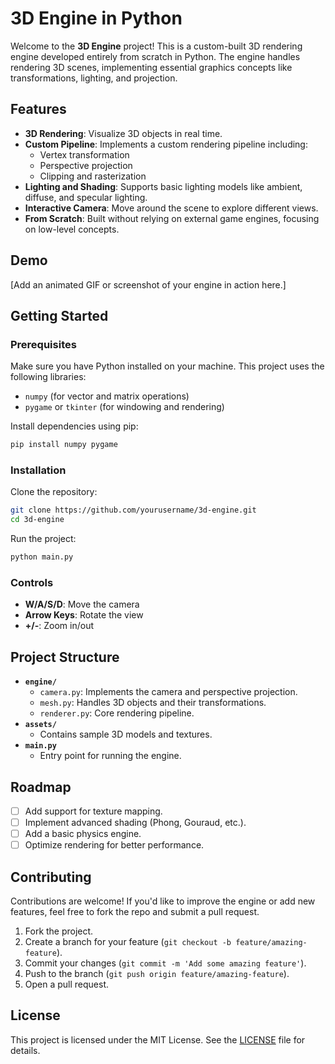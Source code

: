 # 3D Engine in Python

Welcome to the **3D Engine** project! This is a custom-built 3D rendering engine developed entirely from scratch in Python. The engine handles rendering 3D scenes, implementing essential graphics concepts like transformations, lighting, and projection.

## Features

- **3D Rendering**: Visualize 3D objects in real time.
- **Custom Pipeline**: Implements a custom rendering pipeline including:
  - Vertex transformation
  - Perspective projection
  - Clipping and rasterization
- **Lighting and Shading**: Supports basic lighting models like ambient, diffuse, and specular lighting.
- **Interactive Camera**: Move around the scene to explore different views.
- **From Scratch**: Built without relying on external game engines, focusing on low-level concepts.

## Demo

[Add an animated GIF or screenshot of your engine in action here.]

## Getting Started

### Prerequisites

Make sure you have Python installed on your machine. This project uses the following libraries:
- `numpy` (for vector and matrix operations)
- `pygame` or `tkinter` (for windowing and rendering)

Install dependencies using pip:

```bash
pip install numpy pygame
```

### Installation

Clone the repository:

```bash
git clone https://github.com/yourusername/3d-engine.git
cd 3d-engine
```

Run the project:

```bash
python main.py
```

### Controls

- **W/A/S/D**: Move the camera
- **Arrow Keys**: Rotate the view
- **+/-**: Zoom in/out

## Project Structure

- **`engine/`**
  - `camera.py`: Implements the camera and perspective projection.
  - `mesh.py`: Handles 3D objects and their transformations.
  - `renderer.py`: Core rendering pipeline.
- **`assets/`**
  - Contains sample 3D models and textures.
- **`main.py`**
  - Entry point for running the engine.

## Roadmap

- [ ] Add support for texture mapping.
- [ ] Implement advanced shading (Phong, Gouraud, etc.).
- [ ] Add a basic physics engine.
- [ ] Optimize rendering for better performance.

## Contributing

Contributions are welcome! If you'd like to improve the engine or add new features, feel free to fork the repo and submit a pull request.

1. Fork the project.
2. Create a branch for your feature (`git checkout -b feature/amazing-feature`).
3. Commit your changes (`git commit -m 'Add some amazing feature'`).
4. Push to the branch (`git push origin feature/amazing-feature`).
5. Open a pull request.

## License

This project is licensed under the MIT License. See the [LICENSE](LICENSE) file for details.
